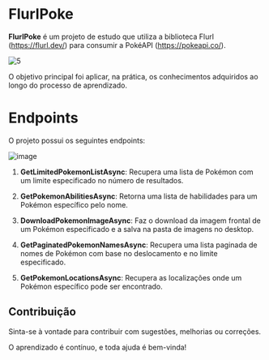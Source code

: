 # FlurlPoke

**FlurlPoke** é um projeto de estudo que utiliza a biblioteca Flurl (https://flurl.dev/) para consumir a PokéAPI (https://pokeapi.co/). 

![5](https://github.com/user-attachments/assets/aedca371-396b-400a-8d00-d817293f778d)

O objetivo principal foi aplicar, na prática, os conhecimentos adquiridos ao longo do processo de aprendizado.

# Endpoints

O projeto possui os seguintes endpoints:

![image](https://github.com/user-attachments/assets/6041993b-7bd0-41cc-b69a-98385c0d4219)

1. **GetLimitedPokemonListAsync**: Recupera uma lista de Pokémon com um limite especificado no número de resultados.

2. **GetPokemonAbilitiesAsync**: Retorna uma lista de habilidades para um Pokémon específico pelo nome.

3. **DownloadPokemonImageAsync**: Faz o download da imagem frontal de um Pokémon especificado e a salva na pasta de imagens no desktop.

4. **GetPaginatedPokemonNamesAsync**: Recupera uma lista paginada de nomes de Pokémon com base no deslocamento e no limite especificado.

5. **GetPokemonLocationsAsync**: Recupera as localizações onde um Pokémon específico pode ser encontrado.

## Contribuição

Sinta-se à vontade para contribuir com sugestões, melhorias ou correções. 

O aprendizado é contínuo, e toda ajuda é bem-vinda!

